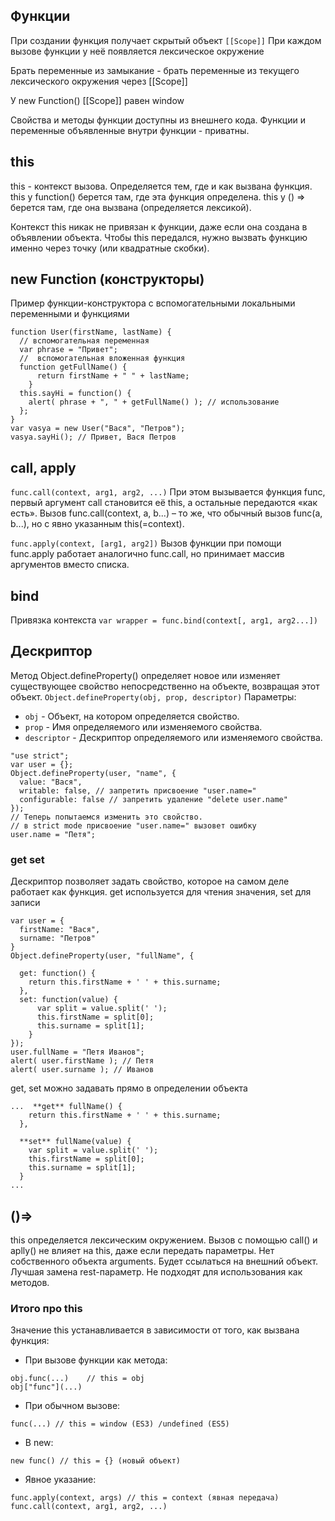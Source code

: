 ## Функции ##
При создании функция получает скрытый объект `[[Scope]]`
При каждом вызове функции у неё появляется лексическое окружение

Брать переменные из замыкание - брать переменные из текущего лексического окружения через [[Scope]]

У new Function() [[Scope]] равен window

Свойства и методы функции доступны из внешнего кода.
Функции и переменные объявленные внутри функции - приватны.

## this ##
this - контекст вызова. Определяется тем, где и как вызвана функция.
this у function() берется там, где эта функция определена.
this у () => берется там, где она вызвана (определяется лексикой).

Контекст this никак не привязан к функции, даже если она создана в объявлении объекта. Чтобы this передался, нужно вызвать функцию именно через точку (или квадратные скобки).

## new Function (конструкторы) ##
Пример функции-конструктора с вспомогательными локальными переменными и функциями

```
function User(firstName, lastName) {
  // вспомогательная переменная
  var phrase = "Привет";
  //  вспомогательная вложенная функция
  function getFullName() {
      return firstName + " " + lastName;
    }
  this.sayHi = function() {
    alert( phrase + ", " + getFullName() ); // использование
  };
}
var vasya = new User("Вася", "Петров");
vasya.sayHi(); // Привет, Вася Петров
```

## call, apply ##
`func.call(context, arg1, arg2, ...)`
При этом вызывается функция func, первый аргумент call становится её this, а остальные передаются «как есть».
Вызов func.call(context, a, b...) – то же, что обычный вызов func(a, b...), но с явно указанным this(=context).

`func.apply(context, [arg1, arg2])`
Вызов функции при помощи func.apply работает аналогично func.call, но принимает массив аргументов вместо списка.

## bind ##
Привязка контекста
`var wrapper = func.bind(context[, arg1, arg2...])`


## Дескриптор ##
Метод Object.defineProperty() определяет новое или изменяет существующее свойство непосредственно на объекте, возвращая этот объект.
`Object.defineProperty(obj, prop, descriptor)`
Параметры:
- `obj` - Объект, на котором определяется свойство.
- `prop` - Имя определяемого или изменяемого свойства.
- `descriptor` - Дескриптор определяемого или изменяемого свойства.

```
"use strict";
var user = {};
Object.defineProperty(user, "name", {
  value: "Вася",
  writable: false, // запретить присвоение "user.name="
  configurable: false // запретить удаление "delete user.name"
});
// Теперь попытаемся изменить это свойство.
// в strict mode присвоение "user.name=" вызовет ошибку
user.name = "Петя";
```

### get set ###
Дескриптор позволяет задать свойство, которое на самом деле работает как функция.
get используется для чтения значения, set для записи

```
var user = {
  firstName: "Вася",
  surname: "Петров"
}
Object.defineProperty(user, "fullName", {

  get: function() {
    return this.firstName + ' ' + this.surname;
  },
  set: function(value) {
      var split = value.split(' ');
      this.firstName = split[0];
      this.surname = split[1];
    }
});
user.fullName = "Петя Иванов";
alert( user.firstName ); // Петя
alert( user.surname ); // Иванов
```

get, set можно задавать прямо в определении объекта
```
...  **get** fullName() {
    return this.firstName + ' ' + this.surname;
  },

  **set** fullName(value) {
    var split = value.split(' ');
    this.firstName = split[0];
    this.surname = split[1];
  }
...
```

## ()=> ##
this определяется лексическим окружением.
Вызов с помощью call() и aplly() не влияет на this, даже если передать параметры.
Нет собственного объекта arguments. Будет ссылаться на внешний объект. Лучшая замена rest-параметр.
Не подходят для использования как методов.


### Итого про this ###
Значение this устанавливается в зависимости от того, как вызвана функция:
- При вызове функции как метода:
```
obj.func(...)    // this = obj
obj["func"](...)
```
- При обычном вызове:
```
func(...) // this = window (ES3) /undefined (ES5)
```
- В new:
```
new func() // this = {} (новый объект)
```
- Явное указание:
```
func.apply(context, args) // this = context (явная передача)
func.call(context, arg1, arg2, ...)
```